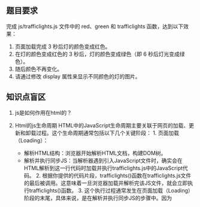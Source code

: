 ## 题目要求
完成 js/trafficlights.js 文件中的 red、green 和 trafficlights 函数，达到以下效果：
1. 页面加载完成 3 秒后灯的颜色变成红色。
2. 在灯的颜色变成红色的 3 秒后，灯的颜色变成绿色（即 6 秒后灯光变成绿色）。
3. 随后颜色不再变化。
4. 请通过修改 display 属性来显示不同颜色的灯的图片。


## 知识点盲区
1. js是如何作用在html的？
  1. Html的js生命周期
    HTML中的JavaScript生命周期主要关联于网页的加载、更新和卸载过程。这个生命周期通常包括以下几个关键阶段：
    1. 页面加载（Loading）：
      - 解析HTML结构：浏览器开始解析HTML文档，构建DOM树。
      - 解析并执行同步JS：当解析器遇到<script>标签时，会暂停HTML解析，开始下载（如果是外部JS文件）并执行JavaScript代码。同步脚本会阻塞HTML的解析过程，直到脚本执行完毕。
    2. DOM就绪（DOM Ready）：
      - 在这个阶段，文档的DOM结构已经完全构建完成，但如图片、样式表等其他资源可能还没有完全加载。这时，可以安全地操作DOM元素，通常通过监听DOMContentLoaded事件来执行这阶段的JS代码。
    3. 页面完全加载（Page Loaded）：
      - 当HTML文档及其所有依赖的资源（如图片、CSS文件、JS文件等）都完全加载完成时，会触发load事件。这个阶段适合执行那些需要依赖其他资源的JS代码，比如初始化图片轮播。
    4. 用户交互（User Interaction）：
      - 在页面加载完成后，用户可以与页面进行交互这个阶段，JavaScript响应用户的各种事件（如点击、滚动、键盘输入等），执行相应的事件处理函数来提供动态交互。
    5. 页面更新（Page Update）：
      - 在用户交互或其他操作（如Ajax请求）的基础上，JS可以修改DOM，更新页面的部分或全部内容，而无需重新加载整个页面。
    6. 页面卸载（Page Unload）：
      - 当用户离开当前页面或关闭浏览器标签时，会触发unload事件。这个阶段可以执行清理操作，如清除定时器、断开WebSocket连接等，以避免内存泄露。
  2. js作用时是处于生命周期的哪个阶段？
    1. 当你在HTML中通过<script src="./js/trafficlights.js"></script>引入JavaScript文件时，确实会在HTML解析到这一行代码时加载并执行trafficlights.js中的JavaScript代码。
    2. 根据你提供的代码片段，trafficlights()函数在trafficlights.js文件的最后被调用。这意味着一旦浏览器加载并解析完该JS文件，就会立即执行trafficlights()函数。
    3. 这个执行过程通常发生在页面加载（Loading）阶段的末尾，具体来说，是在解析并执行同步JS的步骤中。因为<script>标签默认是同步加载和执行的，所以当浏览器遇到这个<script>标签时，会暂停HTML的解析，等待JS文件的加载和执行。一旦trafficlights.js文件加载完毕，浏览器会立即按顺序执行文件中的JavaScript代码，包括最后的trafficlights();函数调用。
    4. 需要注意的是，这个过程发生在DOM树完全构建之前，也就是在DOMContentLoaded事件触发之前。如果trafficlights()函数中需要操作DOM元素，你需要确保这些元素在trafficlights()执行时已经存在。如果JS文件被放置在HTML文档的底部，或者使用了defer属性，那么可以保证在trafficlights()函数执行时DOM已经准备就绪。如果放在头部或者其他位置且没有使用defer，那么可能需要在trafficlights()函数内部或者通过监听DOMContentLoaded事件来确保DOM操作的安全性。
    
  3. 我如何监听dom就绪和页面完全加载阶段？
    监听DOM就绪（DOM Ready）阶段
    DOM就绪意味着HTML文档已被完全加载和解析，但不包括样式表、图片和框架的加载。要监听这个阶段，可以使用DOMContentLoaded事件：
    ·document.addEventListener('DOMContentLoaded', function() {
    console.log('DOM已就绪，可以安全地操作DOM元素');// 在这里编写你想在DOM就绪后执行的代码
    });
        监听页面完全加载（Page Loaded）阶段
        页面完全加载指的是HTML文档以及它依赖的所有资源（如样式表、脚本、图片等）都已经加载完成。要监听这个阶段，可以使用load事件，通常这个事件是添加到window对象上的：
    
    window.addEventListener('load', function() {
    console.log('页面完全加载，包括所有依赖的资源如样式表和图片');// 在这里编写你想在页面完全加载后执行的代码
    });
    window.addEventListener('load', function() {...}); 这段代码是一个事件监听器。它的作用是在 window 对象上注册一个监听器，以便在整个页面（包括所有依赖的资源，如图片、样式表等）完全加载完成时执行指定的回调函数。
    这个监听器的工作机制是这样的：
      1. 事件类型：这里监听的是 'load' 事件，它代表的是页面加载完成的时刻，包括文档内容和所有相关资源（如图片、CSS文件等）。
      2. 回调函数：当 'load' 事件发生时，就会执行你提供的这个匿名函数（function() {...} 部分）。你可以在这个函数里面编写任何你希望在页面加载完成后执行的代码。
      3. 持续监听：一旦你使用 addEventListener 方法将监听器挂载到 window 对象上，除非显式地使用 removeEventListener 方法移除这个监听器，否则它会一直存在，并且在每次 'load' 事件发生时触发回调函数。不过，通常 'load' 事件在一个页面的生命周期内只会触发一次，即在页面初次加载时。
      这种机制使得事件监听器非常适合于执行那些需要在页面完全加载后才能进行的操作，比如初始化一些依赖于图片尺寸的JavaScript插件等。只要页面不被销毁（例如，用户没有关闭或离开该页面），这个监听器就会保持激活状态。但由于 'load' 事件通常只在页面加载完成后触发一次，所以这个监听器在大多数情况下会在执行一次后就处于非活跃状态，除非页面被重新加载。
     
  4. document是什么元素，在哪里定义？
    1. document 是 JavaScript 中的一个全局对象，代表整个 HTML 文档，它提供了与网页内容交互的接口。在浏览器环境中，document 对象是 window 对象的一个属性，因此可以被视为全局可访问的。它是 Document Object Model (DOM) 的入口点，允许你访问和修改网页的内容、结构和样式。
    2. document 对象在浏览器的环境中被定义和创建，你不需要手动定义它。当浏览器加载一个网页时，它会解析 HTML 文档并创建 document 对象，这样 JavaScript 就可以通过 document 对象与网页进行交互。document 提供了大量的方法和属性，用于操作网页中的元素，如添加或删除元素、更改元素样式、获取和设置元素内容、绑定事件处理函数等。
    3. 总的来说，document 对象是 JavaScript 与 HTML 文档交互的核心，它为开发者提供了丰富的API来操纵网页内容，实现动态和交互式的网页效果。
    4. document是我在一个html引用一个js，这个js的document默认指向这个html。
  5. document和window的区别？
    document 和 window 是 JavaScript 中的两个不同的全局对象，它们在 Web API 中扮演着不同的角色，具有不同的用途和功能：
    window 对象
    - 定义：window 对象代表浏览器的一个窗口或标签页，并且是 JavaScript 中的全局对象。它提供了许多控制浏览器窗口的方法和属性。
    - 作用域：window 是最顶层的对象，在浏览器中的任何 JavaScript 代码中都可以直接访问 window 及其属性和方法，无需任何限定前缀。
    - 功能：window 对象包含了浏览器窗口的属性，如窗口的大小、位置等，同时也提供了一些方法来控制浏览器窗口的行为，如打开新窗口、定时器函数（setTimeout、setInterval）、浏览器历史控制等。此外，它还是所有全局变量和全局函数的宿主。
    document 对象
    - 定义：document 对象是 window 对象的一个属性，它代表了加载在窗口中的 HTML 文档，是 Document Object Model（DOM）的入口点。
    - 作用域：document 对象专门用于操作和访问文档的内容，比如 HTML 元素、CSS 样式等。
    - 功能：document 对象提供了许多方法来访问和修改文档内容，如获取和设置元素的内容、创建新的 HTML 元素、查询选择器等。通过 document 对象，可以实现对页面内容的动态修改和交互。
    总的来说，window 对象代表了浏览器窗口本身，是所有全局JavaScript对象、函数和变量的父级对象，而 document 对象代表了窗口中加载的文档，是所有HTML文档元素的容器。在实际开发中，根据需要操作的是浏览器窗口本身还是窗口中的文档内容，来决定使用 window 还是 document。
    对于 addEventListener 这个函数来说，当它应用于 window 和 document 对象时，主要区别在于它们可以监听的事件类型以及这些事件所代表的含义。
    对于addEventListener这个函数来说，window和document有什么区别吗？
    在 document 上使用 addEventListener
    - 事件范围：通常用于监听与文档内容和结构相关的事件，例如 DOMContentLoaded。
    - 常见用途：document 对象通常用于监听那些特定于页面内容的事件，如用户与页面元素的交互（点击、输入、移动等），或者文档的加载状态（如 DOMContentLoaded 事件表示 HTML 文档被完全加载和解析）。
    在 window 上使用 addEventListener
    - 事件范围：用于监听与浏览器窗口相关的事件，例如 load、resize、scroll 等。
    - 常见用途：window 对象则更多地用于监听那些与整个浏览器窗口相关的事件。例如，load 事件在文档及所有依赖资源（如样式表和图片）加载完成时触发，resize 事件在窗口大小改变时触发，scroll 事件在窗口滚动时触发。
    因此，虽然 addEventListener 函数的使用方法在 window 和 document 上是一样的，但由于它们代表的对象不同，所以实际监听的事件上下文和时机有所区别。选择在 window 还是 document 上使用 addEventListener 取决于你想要监听的事件类型以及这个事件与浏览器窗口还是文档内容的关系。
  6. 定时器需要匿名函数，匿名函数需要function(){}
2. js是如何操控html元素的css的？
  在JavaScript中，可以通过操作DOM元素的style属性来改变HTML元素的CSS样式。以下是几种常见的方法：
  直接设置样式属性
  你可以直接访问并设置DOM元素的style属性来改变其样式。例如，要改变一个元素的颜色和大小，可以这样做：
document.getElementById("SS").style.属性
document.getElementById("SS").style.cssText=''

document.getElementById("myElement").style.color = "blue"; // 改变文本颜色为蓝色document.getElementById("myElement").style.fontSize = "24px"; // 改变字体大小为24像素
  使用 cssText 属性
  cssText 属性允许你一次性设置多个样式属性，通过一条字符串来表示：
javascriptCopy code
document.getElementById("myElement").style.cssText = "color: blue; font-size: 24px;";
  使用 className 或 classList 属性
  如果你已经在CSS文件中定义了一些样式类，你可以通过改变元素的className属性或使用classList API来应用这些样式。
  - 使用 className：
javascriptCopy code
document.getElementById("myElement").className = "newClass";
  - 使用 classList：
javascriptCopy code
document.getElementById("myElement").classList.add("newClass"); // 添加一个新的类document.getElementById("myElement").classList.remove("oldClass"); // 移除一个旧的类document.getElementById("myElement").classList.toggle("activeClass"); // 切换类的存在与否
  这些方法提供了灵活的方式来通过JavaScript改变HTML元素的CSS样式，可以根据具体需求和场景选择使用。
  classList 和 className 都可以用来修改 HTML 元素的类，但它们的使用方法和灵活性有所不同。
  classList 添加多个类
  classList 提供了一个接口来操作元素的类列表。它有 add、remove、toggle 等方法，非常适合用来添加、移除或切换类。使用 classList.add() 方法可以一次添加多个类，只需要将它们作为参数传递，例如：
javascriptCopy code
document.getElementById("myElement").classList.add("class1", "class2", "class3");
  这行代码会向元素添加三个类：class1、class2 和 class3。
  className 添加多个类
  className 属性表示元素的 class 属性的值。你可以通过赋值一个包含多个类名的字符串来一次性设置多个类，类名之间用空格分隔：
javascriptCopy code
document.getElementById("myElement").className = "class1 class2 class3";
  这行代码同样会给元素添加三个类：class1、class2 和 class3。但是，这种方式会覆盖元素原有的所有类，而不是添加新的类到现有的列表中。
  区别和选择
  - 灵活性：classList 提供更细粒度的控制，可以单独添加、移除或检查某个类，而且 add 方法支持一次添加多个类。className 则需要以字符串的形式一次性设置所有类，这在需要保留元素原有类的情况下不太方便。
  - 兼容性：classList 是一个相对较新的 API，老版本的浏览器可能不支持（如 IE10 以下版本）。className 属性则几乎被所有浏览器支持。
  总的来说，如果你需要更细粒度的控制或者要添加多个类，而且不担心老旧浏览器的兼容性问题，classList 是一个更好的选择。如果你需要兼容老旧浏览器，或者只是简单地一次性设置元素的所有类，使用 className 也是可以的。
3. document.getElementById(字符串)，为什么是字符串？因为js是没有这个元素的，如果不是字符串js就会在本地寻找这个元素，找不到？找不到就getElementById为null了。
